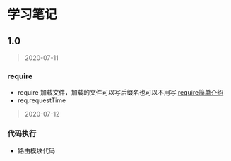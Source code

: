 # 学习笔记

## 1.0

>2020-07-11

### require

+ require 加载文件，加载的文件可以写后缀名也可以不用写 [require简单介绍](https://blog.csdn.net/maoguiyou/article/details/51777398)
+ req.requestTime

>2020-07-12

### 代码执行

+ 路由模块代码
